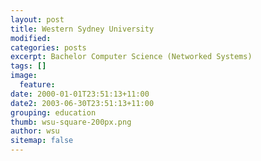 ```yaml
---
layout: post
title: Western Sydney University
modified:
categories: posts
excerpt: Bachelor Computer Science (Networked Systems)
tags: []
image:
  feature:
date: 2000-01-01T23:51:13+11:00
date2: 2003-06-30T23:51:13+11:00
grouping: education
thumb: wsu-square-200px.png
author: wsu
sitemap: false
---
```


